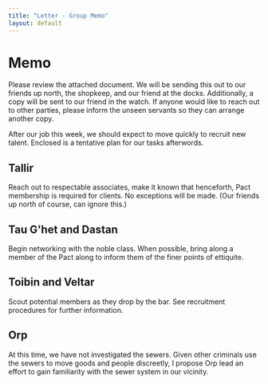 ```yaml
---
title: "Letter - Group Memo"
layout: default
---
```


# Memo

Please review the attached document. We will be sending this out to our friends up north, the shopkeep, and our friend at the docks. Additionally, a copy will be sent to our friend in the watch. If anyone would like to reach out to other parties, please inform the unseen servants so they can arrange another copy.

After our job this week, we should expect to move quickly to recruit new talent. Enclosed is a tentative plan for our tasks afterwords.

## Tallir

Reach out to respectable associates, make it known that henceforth, Pact membership is required for clients. No exceptions will be made. (Our friends up north of course, can ignore this.)

## Tau G'het and Dastan

Begin networking with the noble class. When possible, bring along a member of the Pact along to inform them of the finer points of ettiquite.

## Toibin and Veltar

Scout potential members as they drop by the bar. See recruitment procedures for further information.

## Orp

At this time, we have not investigated the sewers. Given other criminals use the sewers to move goods and people discreetly, I propose Orp lead an effort to gain familiarity with the sewer system in our vicinity.
